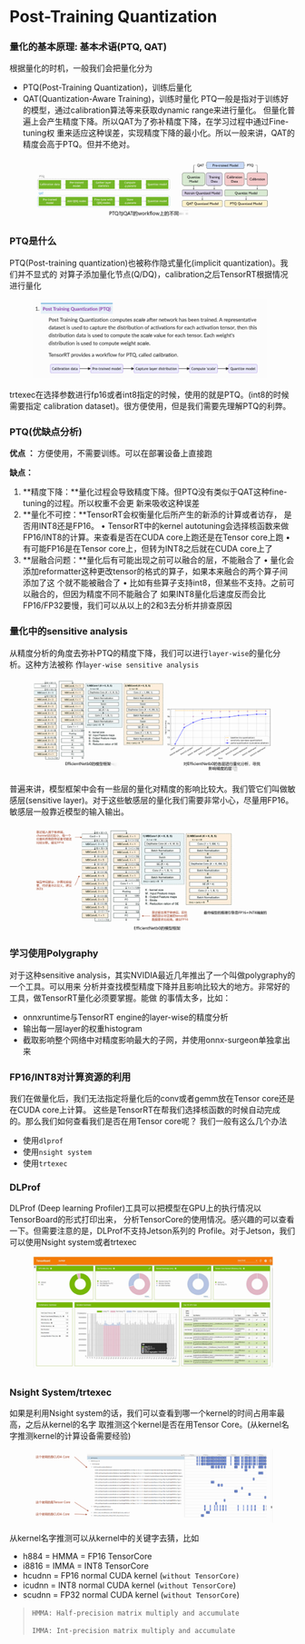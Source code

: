 # Post-Training Quantization

### 量化的基本原理: 基本术语(PTQ, QAT)

根据量化的时机，一般我们会把量化分为&#x20;

* PTQ(Post-Training Quantization)，训练后量化&#x20;
* QAT(Quantization-Aware Training)，训练时量化 PTQ一般是指对于训练好的模型，通过calibration算法等来获取dynamic range来进行量化。 但量化普遍上会产生精度下降。所以QAT为了弥补精度下降，在学习过程中通过Fine-tuning权 重来适应这种误差，实现精度下降的最小化。所以一般来讲，QAT的精度会高于PTQ。但并不绝对。

<figure><img src="../../.gitbook/assets/图片 (40).png" alt=""><figcaption></figcaption></figure>

### PTQ是什么&#x20;

PTQ(Post-training quantization)也被称作隐式量化(implicit quantization)。我们并不显式的 对算子添加量化节点(Q/DQ)，calibration之后TensorRT根据情况进行量化

<figure><img src="../../.gitbook/assets/图片 (41).png" alt="" width="563"><figcaption></figcaption></figure>

trtexec在选择参数进行fp16或者int8指定的时候，使用的就是PTQ。(int8的时候需要指定 calibration dataset)。很方便使用，但是我们需要先理解PTQ的利弊。

### PTQ(优缺点分析)&#x20;

**优点 ：** 方便使用，不需要训练。可以在部署设备上直接跑&#x20;

**缺点：**

1. **精度下降：**量化过程会导致精度下降。但PTQ没有类似于QAT这种fine-tuning的过程。所以权重不会更 新来吸收这种误差
2. **量化不可控：**TensorRT会权衡量化后所产生的新添的计算或者访存， 是否用INT8还是FP16。 • TensorRT中的kernel autotuning会选择核函数来做FP16/INT8的计算。来查看是否在CUDA core上跑还是在Tensor core上跑 • 有可能FP16是在Tensor core上，但转为INT8之后就在CUDA core上了
3. **层融合问题：**量化后有可能出现之前可以融合的层，不能融合了 • 量化会添加reformatter这种更改tensor的格式的算子，如果本来融合的两个算子间添加了这 个就不能被融合了 • 比如有些算子支持int8，但某些不支持。之前可以融合的，但因为精度不同不能融合了 如果INT8量化后速度反而会比FP16/FP32要慢，我们可以从以上的2和3去分析并排查原因

### 量化中的sensitive analysis&#x20;

从精度分析的角度去弥补PTQ的精度下降，我们可以进行`layer-wise`的量化分析。这种方法被称 作l`ayer-wise sensitive analysis`

<figure><img src="../../.gitbook/assets/图片 (43).png" alt=""><figcaption></figcaption></figure>

普遍来讲，模型框架中会有一些层的量化对精度的影响比较大。我们管它们叫做敏感层(sensitive layer)。对于这些敏感层的量化我们需要非常小心，尽量用FP16。敏感层一般靠近模型的输入输出。

<figure><img src="../../.gitbook/assets/图片 (44).png" alt=""><figcaption></figcaption></figure>

### 学习使用Polygraphy&#x20;

对于这种sensitive analysis，其实NVIDIA最近几年推出了一个叫做polygraphy的一个工具。可以用来 分析并查找模型精度下降并且影响比较大的地方。非常好的工具，做TensorRT量化必须要掌握。能做 的事情太多，比如：

* onnxruntime与TensorRT engine的layer-wise的精度分析
* 输出每一层layer的权重histogram&#x20;
* 截取影响整个网络中对精度影响最大的子网，并使用onnx-surgeon单独拿出来

### FP16/INT8对计算资源的利用

我们在做量化后，我们无法指定将量化后的conv或者gemm放在Tensor core还是在CUDA core上计算。 这些是TensorRT在帮我们选择核函数的时候自动完成的。那么我们如何查看我们是否在用Tensor core呢？ 我们一般有这么几个办法&#x20;

* 使用`dlprof`&#x20;
* 使用`nsight system`
* 使用`trtexec`

### DLProf&#x20;

DLProf (Deep learning Profiler)工具可以把模型在GPU上的执行情况以TensorBoard的形式打印出来， 分析TensorCore的使用情况。感兴趣的可以查看一下。但需要注意的是，DLProf不支持Jetson系列的 Profile。对于Jetson，我们可以使用Nsight system或者trtexec

<figure><img src="../../.gitbook/assets/图片 (45).png" alt="" width="563"><figcaption></figcaption></figure>

### Nsight System/trtexec&#x20;

如果是利用Nsight system的话，我们可以查看到哪一个kernel的时间占用率最高，之后从kernel的名字 取推测这个kernel是否在用Tensor Core。(从kernel名字推测kernel的计算设备需要经验)

<figure><img src="../../.gitbook/assets/图片 (46).png" alt=""><figcaption></figcaption></figure>

从kernel名字推测可以从kernel中的关键字去猜，比如&#x20;

* &#x20;h884 = HMMA = FP16 TensorCore&#x20;
* i8816 = IMMA = INT8 TensorCore&#x20;
* &#x20;hcudnn = FP16 normal CUDA kernel (`without TensorCore)`&#x20;
* &#x20;icudnn = INT8 normal CUDA kernel (`without TensorCore`)&#x20;
* scudnn = FP32 normal CUDA kernel (`without TensorCore`)

> `HMMA: Half-precision matrix multiply and accumulate`&#x20;
>
> `IMMA: Int-precision matrix multiply and accumulate`&#x20;








